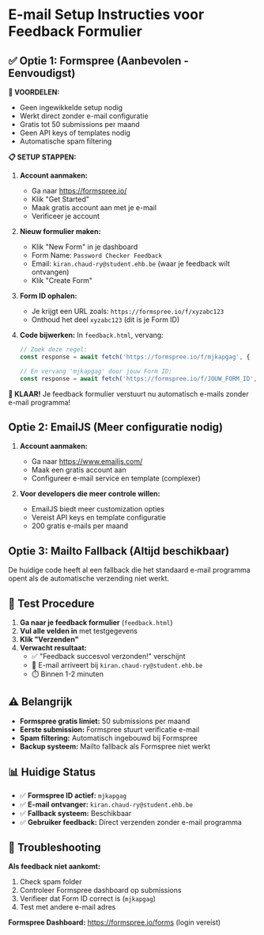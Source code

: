 # E-mail Setup Instructies voor Feedback Formulier

## ✅ Optie 1: Formspree (Aanbevolen - Eenvoudigst)

**🎉 VOORDELEN:**
- Geen ingewikkelde setup nodig
- Werkt direct zonder e-mail configuratie  
- Gratis tot 50 submissions per maand
- Geen API keys of templates nodig
- Automatische spam filtering

**📋 SETUP STAPPEN:**

1. **Account aanmaken:**
   - Ga naar https://formspree.io/
   - Klik "Get Started" 
   - Maak gratis account aan met je e-mail
   - Verificeer je account

2. **Nieuw formulier maken:**
   - Klik "New Form" in je dashboard
   - Form Name: `Password Checker Feedback`
   - Email: `kiran.chaud-ry@student.ehb.be` (waar je feedback wilt ontvangen)
   - Klik "Create Form"

3. **Form ID ophalen:**
   - Je krijgt een URL zoals: `https://formspree.io/f/xyzabc123`
   - Onthoud het deel `xyzabc123` (dit is je Form ID)

4. **Code bijwerken:**
   In `feedback.html`, vervang:
   ```javascript
   // Zoek deze regel:
   const response = await fetch('https://formspree.io/f/mjkapgag', {
   
   // En vervang 'mjkapgag' door jouw Form ID:
   const response = await fetch('https://formspree.io/f/JOUW_FORM_ID', {
   ```

**🚀 KLAAR!** Je feedback formulier verstuurt nu automatisch e-mails zonder e-mail programma!

## Optie 2: EmailJS (Meer configuratie nodig)

1. **Account aanmaken:**
   - Ga naar https://www.emailjs.com/
   - Maak een gratis account aan  
   - Configureer e-mail service en template (complexer)

2. **Voor developers die meer controle willen:**
   - EmailJS biedt meer customization opties
   - Vereist API keys en template configuratie
   - 200 gratis e-mails per maand

## Optie 3: Mailto Fallback (Altijd beschikbaar)

De huidige code heeft al een fallback die het standaard e-mail programma opent als de automatische verzending niet werkt.

## 🧪 Test Procedure

1. **Ga naar je feedback formulier** (`feedback.html`)
2. **Vul alle velden in** met testgegevens
3. **Klik "Verzenden"**
4. **Verwacht resultaat:**
   - ✅ "Feedback succesvol verzonden!" verschijnt
   - 📧 E-mail arriveert bij `kiran.chaud-ry@student.ehb.be`
   - ⏱️ Binnen 1-2 minuten

## ⚠️ Belangrijk

- **Formspree gratis limiet:** 50 submissions per maand
- **Eerste submission:** Formspree stuurt verificatie e-mail
- **Spam filtering:** Automatisch ingebouwd bij Formspree
- **Backup systeem:** Mailto fallback als Formspree niet werkt

## 📊 Huidige Status

- ✅ **Formspree ID actief:** `mjkapgag` 
- ✅ **E-mail ontvanger:** `kiran.chaud-ry@student.ehb.be`
- ✅ **Fallback systeem:** Beschikbaar
- ✅ **Gebruiker feedback:** Direct verzenden zonder e-mail programma

## 🔧 Troubleshooting

**Als feedback niet aankomt:**
1. Check spam folder 
2. Controleer Formspree dashboard op submissions
3. Verifieer dat Form ID correct is (`mjkapgag`)
4. Test met andere e-mail adres

**Formspree Dashboard:** https://formspree.io/forms (login vereist)
